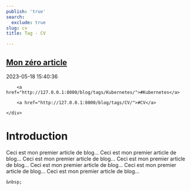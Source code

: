 ```yaml
---
publish: 'true'
search:
  exclude: true
slug: cv
title: Tag - CV

---
```


<!--
  ~ MIT License
  ~
  ~ Copyright (c) 2023-2025 Maciej 'maQ' Kusz <maciej.kusz@gmail.com>
  ~
  ~ Permission is hereby granted, free of charge, to any person obtaining a copy
  ~ of this software and associated documentation files (the "Software"), to deal
  ~ in the Software without restriction, including without limitation the rights
  ~ to use, copy, modify, merge, publish, distribute, sublicense, and/or sell
  ~ copies of the Software, and to permit persons to whom the Software is
  ~ furnished to do so, subject to the following conditions:
  ~
  ~ The above copyright notice and this permission notice shall be included in all
  ~ copies or substantial portions of the Software.
  ~
  ~ THE SOFTWARE IS PROVIDED "AS IS", WITHOUT WARRANTY OF ANY KIND, EXPRESS OR
  ~ IMPLIED, INCLUDING BUT NOT LIMITED TO THE WARRANTIES OF MERCHANTABILITY,
  ~ FITNESS FOR A PARTICULAR PURPOSE AND NONINFRINGEMENT. IN NO EVENT SHALL THE
  ~ AUTHORS OR COPYRIGHT HOLDERS BE LIABLE FOR ANY CLAIM, DAMAGES OR OTHER
  ~ LIABILITY, WHETHER IN AN ACTION OF CONTRACT, TORT OR OTHERWISE, ARISING FROM,
  ~ OUT OF OR IN CONNECTION WITH THE SOFTWARE OR THE USE OR OTHER DEALINGS IN THE
  ~ SOFTWARE.
  -->


## [Mon zéro article](http://127.0.0.1:8000/blog/None/)

<!--suppress LongLine -->
<div class="post-extra">
    <div class="col">
        <p class="post-date">2023-05-18 15:40:36</p>
    </div>
    <div class="col">
    
        <a href="http://127.0.0.1:8000/blog/tags/Kubernetes/">#Kubernetes</a>
    
        <a href="http://127.0.0.1:8000/blog/tags/CV/">#CV</a>
    
    </div>
</div>

# Introduction
Ceci est mon premier article de blog...
Ceci est mon premier article de blog...
Ceci est mon premier article de blog...
Ceci est mon premier article de blog...
Ceci est mon premier article de blog...
Ceci est mon premier article de blog...
Ceci est mon premier article de blog...



<div class="post-link">

    &nbsp;

</div>

